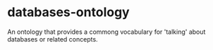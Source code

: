 # databases-ontology
An ontology that provides a commong vocabulary for 'talking' about databases or related concepts.
